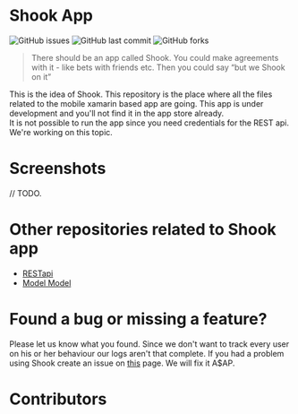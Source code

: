 # Shook App

![GitHub issues](https://img.shields.io/github/issues-raw/shookapp/shookapp)
![GitHub last commit](https://img.shields.io/github/last-commit/shookapp/shookapp)
![GitHub forks](https://img.shields.io/github/forks/shookapp/shookapp)

> There should be an app called Shook. You could make agreements with it - like bets with friends etc. Then
you could say “but we Shook on it”

This is the idea of Shook. This repository is the place where all the files
related to the mobile xamarin based app are going. This app is under development
and you'll not find it in the app store already.<br>
It is not possible to run the app since you need credentials for the REST api.
We're working on this topic.

# Screenshots

// TODO.

# Other repositories related to Shook app

* [RESTapi](https://github.com/ShookApp/ShookREST)
* [Model Model](https://github.com/ShookApp/ShookModel)

# Found a bug or missing a feature?

Please let us know what you found. Since we don't want to track every user on
his or her behaviour our logs aren't that complete. If you had a problem using
Shook create an issue on [this](https://github.com/ShookApp/ShookApp/issues/new)
page. We will fix it A$AP.

# Contributors
